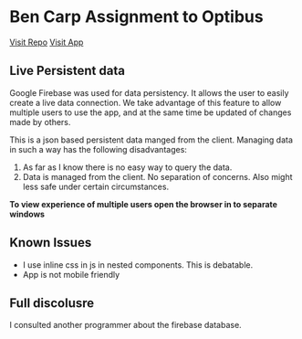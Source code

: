 # Ben Carp Assignment to Optibus

[Visit Repo](https://github.com/carpben/drivers-assignments)
[Visit App](https://optibus-51e7c.web.app/)

## Live Persistent data

Google Firebase was used for data persistency. It allows the user to easily create a live data connection. We take advantage of this feature to allow multiple users to use the app, and at the same time be updated of changes made by others.

This is a json based persistent data manged from the client. Managing data in such a way has the following disadvantages:

1. As far as I know there is no easy way to query the data.
2. Data is managed from the client. No separation of concerns. Also might less safe under certain circumstances.

**To view experience of multiple users open the browser in to separate windows**

## Known Issues

-  I use inline css in js in nested components. This is debatable.
-  App is not mobile friendly

## Full discolusre

I consulted another programmer about the firebase database.
